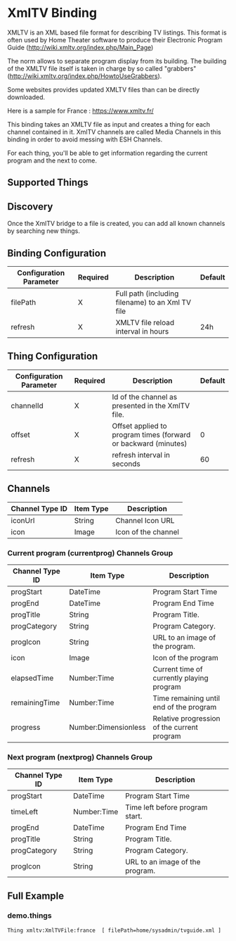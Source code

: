 # XmlTV Binding

XMLTV is an XML based file format for describing TV listings. This format is often used by Home Theater
software to produce their Electronic Program Guide (http://wiki.xmltv.org/index.php/Main_Page)

The norm allows to separate program display from its building. The building of the XMLTV file itself is
taken in charge by so called "grabbers" (http://wiki.xmltv.org/index.php/HowtoUseGrabbers).

Some websites provides updated XMLTV files than can be directly downloaded.

Here is a sample for France : https://www.xmltv.fr/

This binding takes an XMLTV file as input and creates a thing for each channel contained in it.
XmlTV channels are called Media Channels in this binding in order to avoid messing with ESH Channels.

For each thing, you'll be able to get information regarding the current program and the next to come.

## Supported Things

## Discovery

Once the XmlTV bridge to a file is created, you can add all known channels by searching new things.

## Binding Configuration

| Configuration Parameter | Required | Description                                         | Default |
|-------------------------|----------|-----------------------------------------------------|---------|
| filePath                | X        | Full path (including filename) to an Xml TV file    |         |
| refresh                 | X        | XMLTV file reload interval in hours                 | 24h     |

## Thing Configuration

| Configuration Parameter | Required | Description                                                     | Default |
|-------------------------|----------|-----------------------------------------------------------------|---------|
| channelId               | X        | Id of the channel as presented in the XmlTV file.               |         |
| offset                  | X        | Offset applied to program times (forward or backward (minutes)  | 0       |
| refresh                 | X        | refresh interval in seconds                                     | 60      |

## Channels

| Channel Type ID | Item Type            | Description                         |
|-----------------|----------------------|-------------------------------------|
| iconUrl         | String               | Channel Icon URL                    |
| icon            | Image                | Icon of the channel                 |

### Current program (currentprog) Channels Group

| Channel Type ID | Item Type            | Description                                 |
|-----------------|----------------------|---------------------------------------------|
| progStart       | DateTime             | Program Start Time                          |
| progEnd         | DateTime             | Program End Time                            |
| progTitle       | String               | Program Title.                              |
| progCategory    | String               | Program Category.                           |
| progIcon        | String               | URL to an image of the program.             |
| icon            | Image                | Icon of the program                         |
| elapsedTime     | Number:Time          | Current time of currently playing program   |
| remainingTime   | Number:Time          | Time remaining until end of the program     |
| progress        | Number:Dimensionless | Relative progression of the current program |

### Next program (nextprog) Channels Group

| Channel Type ID | Item Type            | Description                                 |
|-----------------|----------------------|---------------------------------------------|
| progStart       | DateTime             | Program Start Time                          |
| timeLeft        | Number:Time          | Time left before program start.             |
| progEnd         | DateTime             | Program End Time                            |
| progTitle       | String               | Program Title.                              |
| progCategory    | String               | Program Category.                           |
| progIcon        | String               | URL to an image of the program.             |

## Full Example

### demo.things

```
Thing xmltv:XmlTVFile:france  [ filePath=home/sysadmin/tvguide.xml ]
```
